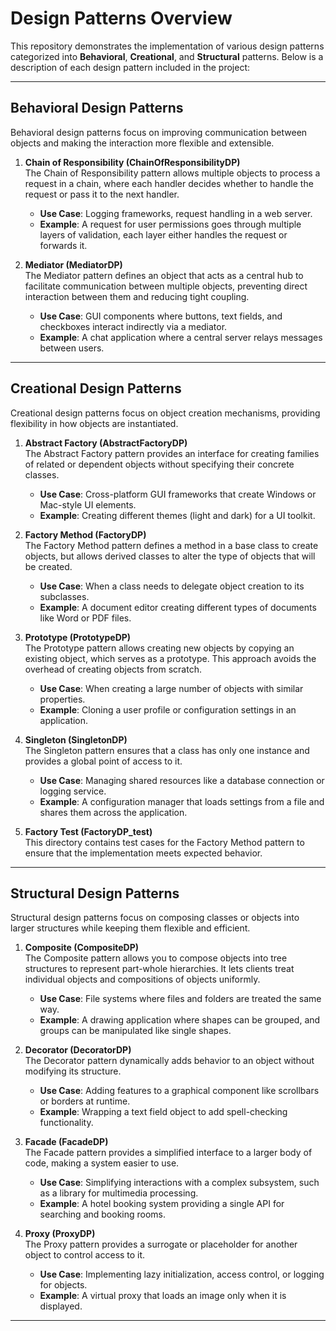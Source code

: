 # Design Patterns Overview

This repository demonstrates the implementation of various design patterns categorized into **Behavioral**, **Creational**, and **Structural** patterns. Below is a description of each design pattern included in the project:

---

## **Behavioral Design Patterns**
Behavioral design patterns focus on improving communication between objects and making the interaction more flexible and extensible.

1. **Chain of Responsibility (ChainOfResponsibilityDP)**  
   The Chain of Responsibility pattern allows multiple objects to process a request in a chain, where each handler decides whether to handle the request or pass it to the next handler.  
   - **Use Case**: Logging frameworks, request handling in a web server.  
   - **Example**: A request for user permissions goes through multiple layers of validation, each layer either handles the request or forwards it.

2. **Mediator (MediatorDP)**  
   The Mediator pattern defines an object that acts as a central hub to facilitate communication between multiple objects, preventing direct interaction between them and reducing tight coupling.  
   - **Use Case**: GUI components where buttons, text fields, and checkboxes interact indirectly via a mediator.  
   - **Example**: A chat application where a central server relays messages between users.

---

## **Creational Design Patterns**
Creational design patterns focus on object creation mechanisms, providing flexibility in how objects are instantiated.

1. **Abstract Factory (AbstractFactoryDP)**  
   The Abstract Factory pattern provides an interface for creating families of related or dependent objects without specifying their concrete classes.  
   - **Use Case**: Cross-platform GUI frameworks that create Windows or Mac-style UI elements.  
   - **Example**: Creating different themes (light and dark) for a UI toolkit.

2. **Factory Method (FactoryDP)**  
   The Factory Method pattern defines a method in a base class to create objects, but allows derived classes to alter the type of objects that will be created.  
   - **Use Case**: When a class needs to delegate object creation to its subclasses.  
   - **Example**: A document editor creating different types of documents like Word or PDF files.

3. **Prototype (PrototypeDP)**  
   The Prototype pattern allows creating new objects by copying an existing object, which serves as a prototype. This approach avoids the overhead of creating objects from scratch.  
   - **Use Case**: When creating a large number of objects with similar properties.  
   - **Example**: Cloning a user profile or configuration settings in an application.

4. **Singleton (SingletonDP)**  
   The Singleton pattern ensures that a class has only one instance and provides a global point of access to it.  
   - **Use Case**: Managing shared resources like a database connection or logging service.  
   - **Example**: A configuration manager that loads settings from a file and shares them across the application.

5. **Factory Test (FactoryDP_test)**  
   This directory contains test cases for the Factory Method pattern to ensure that the implementation meets expected behavior.

---

## **Structural Design Patterns**
Structural design patterns focus on composing classes or objects into larger structures while keeping them flexible and efficient.

1. **Composite (CompositeDP)**  
   The Composite pattern allows you to compose objects into tree structures to represent part-whole hierarchies. It lets clients treat individual objects and compositions of objects uniformly.  
   - **Use Case**: File systems where files and folders are treated the same way.  
   - **Example**: A drawing application where shapes can be grouped, and groups can be manipulated like single shapes.

2. **Decorator (DecoratorDP)**  
   The Decorator pattern dynamically adds behavior to an object without modifying its structure.  
   - **Use Case**: Adding features to a graphical component like scrollbars or borders at runtime.  
   - **Example**: Wrapping a text field object to add spell-checking functionality.

3. **Facade (FacadeDP)**  
   The Facade pattern provides a simplified interface to a larger body of code, making a system easier to use.  
   - **Use Case**: Simplifying interactions with a complex subsystem, such as a library for multimedia processing.  
   - **Example**: A hotel booking system providing a single API for searching and booking rooms.

4. **Proxy (ProxyDP)**  
   The Proxy pattern provides a surrogate or placeholder for another object to control access to it.  
   - **Use Case**: Implementing lazy initialization, access control, or logging for objects.  
   - **Example**: A virtual proxy that loads an image only when it is displayed.

---
